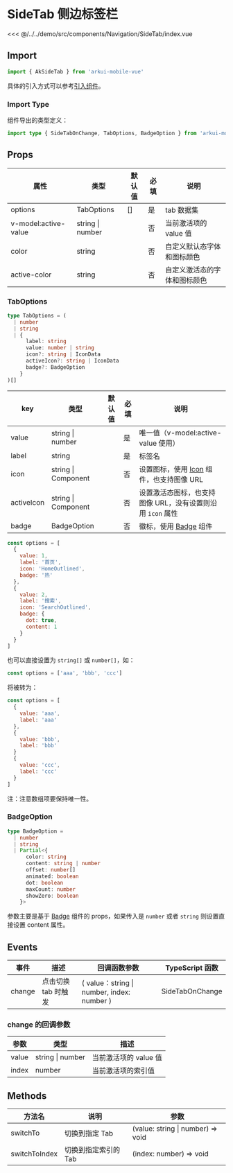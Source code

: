 # SideTab 侧边标签栏

<CodeDemo name="SideTab">

<<< @/../../demo/src/components/Navigation/SideTab/index.vue

</CodeDemo>

## Import

```js
import { AkSideTab } from 'arkui-mobile-vue'
```

具体的引入方式可以参考[引入组件](../guide/import.md)。

### Import Type

组件导出的类型定义：

```ts
import type { SideTabOnChange, TabOptions, BadgeOption } from 'arkui-mobile-vue'
```

## Props

| 属性                 | 类型             | 默认值 | 必填 | 说明                         |
| -------------------- | ---------------- | ------ | ---- | ---------------------------- |
| options              | TabOptions       | []     | 是   | tab 数据集                   |
| v-model:active-value | string \| number |        | 否   | 当前激活项的 value 值        |
| color                | string           |        | 否   | 自定义默认态字体和图标颜色   |
| active-color         | string           |        | 否   | 自定义激活态的字体和图标颜色 |

### TabOptions

```ts
type TabOptions = (
  | number
  | string
  | {
      label: string
      value: number | string
      icon?: string | IconData
      activeIcon?: string | IconData
      badge?: BadgeOption
    }
)[]
```

| key        | 类型                | 默认值 | 必填 | 说明                                                       |
| ---------- | ------------------- | ------ | ---- | ---------------------------------------------------------- |
| value      | string \| number    |        | 是   | 唯一值（v-model:active-value 使用）                        |
| label      | string              |        | 是   | 标签名                                                     |
| icon       | string \| Component |        | 否   | 设置图标，使用 [Icon](./Icon.md) 组件，也支持图像 URL      |
| activeIcon | string \| Component |        | 否   | 设置激活态图标，也支持图像 URL，没有设置则沿用 `icon` 属性 |
| badge      | BadgeOption         |        | 否   | 徽标，使用 [Badge](./Badge.md) 组件                        |

```js
const options = [
  {
    value: 1,
    label: '首页',
    icon: 'HomeOutlined',
    badge: '热'
  },
  {
    value: 2,
    label: '搜索',
    icon: 'SearchOutlined',
    badge: {
      dot: true,
      content: 1
    }
  }
]
```

也可以直接设置为 `string[]` 或 `number[]`，如：

```js
const options = ['aaa', 'bbb', 'ccc']
```

将被转为：

```js
const options = [
  {
    value: 'aaa',
    label: 'aaa'
  },
  {
    value: 'bbb',
    label: 'bbb'
  }
  {
    value: 'ccc',
    label: 'ccc'
  }
]
```

注：注意数组项要保持唯一性。

### BadgeOption

```ts
type BadgeOption =
  | number
  | string
  | Partial<{
      color: string
      content: string | number
      offset: number[]
      animated: boolean
      dot: boolean
      maxCount: number
      showZero: boolean
    }>
```

参数主要是基于 [Badge](./Badge.md) 组件的 props，如果传入是 `number` 或者 `string` 则设置直接设置 content 属性。

## Events

| 事件   | 描述                | 回调函数参数                               | TypeScript 函数 |
| ------ | ------------------- | ------------------------------------------ | --------------- |
| change | 点击切换 tab 时触发 | ( value：string \| number, index: number ) | SideTabOnChange |

### change 的回调参数

| 参数  | 类型             | 描述                  |
| ----- | ---------------- | --------------------- |
| value | string \| number | 当前激活项的 value 值 |
| index | number           | 当前激活项的索引值    |

## Methods

| 方法名        | 说明                 | 参数                              |
| ------------- | -------------------- | --------------------------------- |
| switchTo      | 切换到指定 Tab       | (value: string \| number) => void |
| switchToIndex | 切换到指定索引的 Tab | (index: number) => void           |
